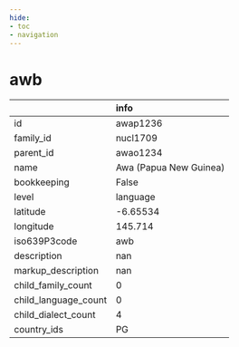 ```yaml
---
hide:
- toc
- navigation
---
```

# awb
|                      | info                   |
|:---------------------|:-----------------------|
| id                   | awap1236               |
| family_id            | nucl1709               |
| parent_id            | awao1234               |
| name                 | Awa (Papua New Guinea) |
| bookkeeping          | False                  |
| level                | language               |
| latitude             | -6.65534               |
| longitude            | 145.714                |
| iso639P3code         | awb                    |
| description          | nan                    |
| markup_description   | nan                    |
| child_family_count   | 0                      |
| child_language_count | 0                      |
| child_dialect_count  | 4                      |
| country_ids          | PG                     |